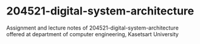 # 204521-digital-system-architecture
Assignment and lecture notes of 204521-digital-system-architecture offered at department of computer engineering, Kasetsart University
